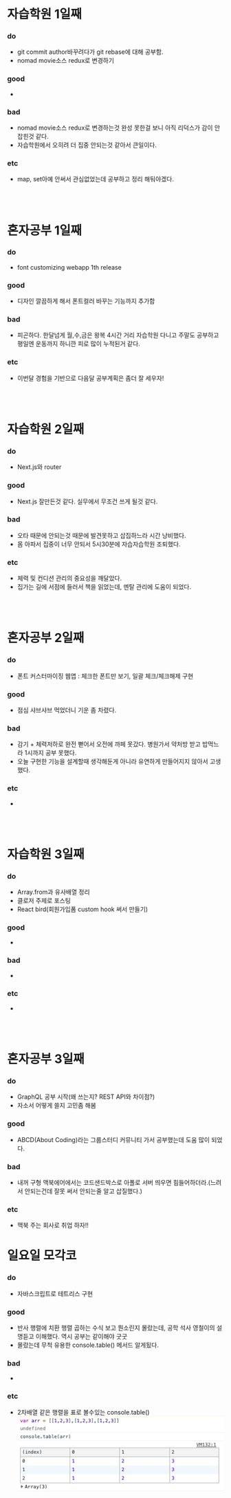 
# 자습학원 1일째 
### do
- git commit author바꾸려다가 git rebase에 대해 공부함.
- nomad movie소스 redux로 변경하기 

### good
- 

### bad
- nomad movie소스 redux로 변경하는것 완성 못한걸 보니 아직 리덕스가 감이 안잡힌것 같다.
- 자습학원에서 오히려 더 집중 안되는것 같아서 큰일이다.

### etc
- map, set아예 안써서 관심없었는데 공부하고 정리 해둬야겠다.

<br /><br />

# 혼자공부 1일째 
### do
- font customizing webapp 1th release

### good
- 디자인 깔끔하게 해서 폰트컬러 바꾸는 기능까지 추가함

### bad
- 피곤하다. 한달넘게 월,수,금은 왕복 4시간 거리 자습학원 다니고 주말도 공부하고 평일엔 운동까지 하니깐 피로 많이 누적된거 같다.

### etc
- 이번달 경험을 기반으로 다음달 공부계획은 좀더 잘 세우자! 

<br /><br />

# 자습학원 2일째 
### do
- Next.js와 router

### good
- Next.js 잘만든것 같다. 실무에서 무조건 쓰게 될것 같다.

### bad
- 오타 때문에 안되는것 때문에 발견못하고 삽집하느라 시간 낭비했다.
- 몸 아파서 집중이 너무 안되서 5시30분에 자습자습학원 조퇴했다.

### etc
- 체력 및 컨디션 관리의 중요성을 깨달았다.
- 집가는 길에 서점에 들러서 책을 읽었는데, 멘탈 관리에 도움이 되었다.

<br /><br />

# 혼자공부 2일째 
### do
- 폰트 커스터마이징 웹앱 : 체크한 폰트만 보기, 일괄 체크/체크해제 구현

### good
- 점심 샤브샤브 먹었더니 기운 좀 차렸다.

### bad
- 감기 + 체력저하로 완전 뻗어서 오전에 까페 못갔다. 병원가서 약처방 받고 밥먹느라 1시까지 공부 못했다.
- 오늘 구현한 기능을 설계할때 생각해둔게 아니라 유연하게 만들어지지 않아서 고생했다.

### etc
- 

<br /><br />

# 자습학원 3일째 
### do
- Array.from과 유사배열 정리
- 클로저 주제로 포스팅
- React bird(회원가입폼 custom hook 써서 만들기)

### good
- 

### bad
- 

### etc
- 

<br /><br />

# 혼자공부 3일째 
### do
- GraphQL 공부 시작(왜 쓰는지? REST API와 차이점?)
- 자소서 어떻게 쓸지 고민좀 해봄

### good
- ABCD(About Coding)라는 그룹스터디 커뮤니티 가서 공부했는데 도움 많이 되었다.
 
### bad
- 내꺼 구형 맥북에어에서는 코드샌드박스로 아폴로 서버 띄우면 힘들어하더라.(느려서 안되는건데 잘못 써서 안되는줄 알고 삽질했다.) 

### etc
- 맥북 주는 회사로 취업 하자!!

# 일요일 모각코
### do
- 자바스크립트로 테트리스 구현

### good
- 반사 행렬에 치환 행렬 곱하는 수식 보고 뭔소린지 몰랐는데, 공학 석사 영철이의 설명듣고 이해했다. 역시 공부는 같이해야 굿굿
- 몰랐는데 무척 유용한 console.table() 메서드 알게됬다.

### bad
- 

### etc
- 2차배열 같은 행렬을 표로 볼수있는 console.table()
![console.table](./img/console.table().png)
<br /><br />
